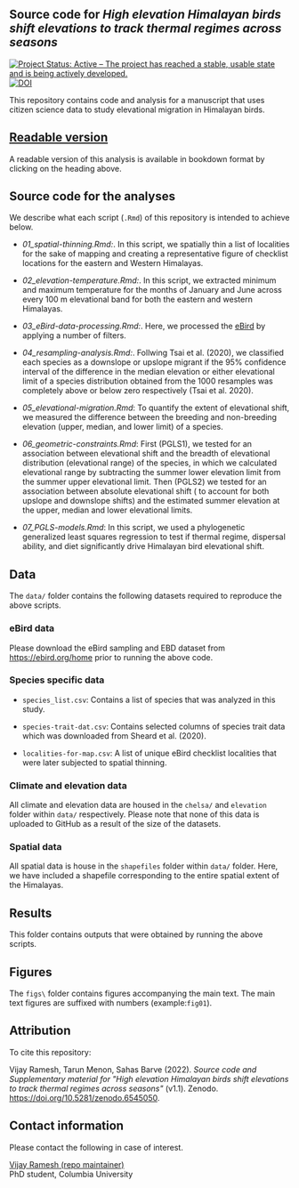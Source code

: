 ## Source code for _High elevation Himalayan birds shift elevations to track thermal regimes across seasons_

<!-- badges: start -->

  [![Project Status: Active – The project has reached a stable, usable state and is being actively developed.](https://www.repostatus.org/badges/latest/active.svg)](https://www.repostatus.org/#active)
  [![DOI](https://zenodo.org/badge/DOI/10.5281/zenodo.6545050.svg)](https://doi.org/10.5281/zenodo.6545050)

<!-- badges: end -->

This repository contains code and analysis for a manuscript that uses citizen science data to study elevational migration in Himalayan birds.

## [Readable version](https://vjjan91.github.io/elevMigration/)  

A readable version of this analysis is available in bookdown format by clicking on the heading above.  

## Source code for the analyses

We describe what each script (`.Rmd`) of this repository is intended to achieve below.

- _01_spatial-thinning.Rmd:_. In this script, we spatially thin a list of localities for the sake of mapping and creating a representative figure of checklist locations for the eastern and Western Himalayas.

- _02_elevation-temperature.Rmd:_. In this script, we extracted minimum and maximum temperature for the months of January and June across every 100 m elevational band for both the eastern and western Himalayas.    

- _03_eBird-data-processing.Rmd:_. Here, we processed the [eBird](https://ebird.org/home) by applying a number of filters.   

- _04_resampling-analysis.Rmd:_. Follwing Tsai et al. (2020), we classified each species as a downslope or upslope migrant if the 95% confidence interval of the difference in the median elevation or either elevational limit of a species distribution obtained from the 1000 resamples was completely above or below zero respectively (Tsai et al. 2020).  

- _05_elevational-migration.Rmd_: To quantify the extent of elevational shift, we measured the difference between the breeding and non-breeding elevation (upper, median, and lower limit) of a species.  

- _06_geometric-constraints.Rmd_: First (PGLS1), we tested for an association between elevational shift and the breadth of elevational distribution (elevational range) of the species, in which we calculated elevational range by subtracting the summer lower elevation limit from the summer upper elevational limit. Then (PGLS2) we tested for an association between absolute elevational shift ( to account for both upslope and downslope shifts) and the estimated summer elevation at the upper, median and lower elevational limits.   

- _07_PGLS-models.Rmd_: In this script, we used a phylogenetic generalized least squares regression to test if thermal regime, dispersal ability, and diet significantly drive Himalayan bird elevational shift.   

## Data 

The `data/` folder contains the following datasets required to reproduce the above scripts.  

### eBird data

Please download the eBird sampling and EBD dataset from https://ebird.org/home prior to running the above code. 

### Species specific data

- `species_list.csv`: Contains a list of species that was analyzed in this study.    

- `species-trait-dat.csv`: Contains selected columns of species trait data which was downloaded from Sheard et al. (2020).   

- `localities-for-map.csv`: A list of unique eBird checklist localities that were later subjected to spatial thinning.  

### Climate and elevation data

All climate and elevation data are housed in the `chelsa/` and `elevation` folder within `data/` respectively. Please note that none of this data is uploaded to GitHub as a result of the size of the datasets.  

### Spatial data

All spatial data is house in the `shapefiles` folder within `data/` folder. Here, we have included a shapefile corresponding to the entire spatial extent of the Himalayas.  

## Results

This folder contains outputs that were obtained by running the above scripts. 

## Figures

The `figs\` folder contains figures accompanying the main text. The main text figures are suffixed with numbers (example:`fig01`).   

## Attribution

To cite this repository:     

Vijay Ramesh, Tarun Menon, Sahas Barve (2022). _Source code and Supplementary material for "High elevation Himalayan birds shift elevations to track thermal regimes across seasons"_ (v1.1). Zenodo. https://doi.org/10.5281/zenodo.6545050. 

## Contact information

Please contact the following in case of interest.  

[Vijay Ramesh (repo maintainer)](https://evolecol.weebly.com/)  
PhD student, Columbia University  
